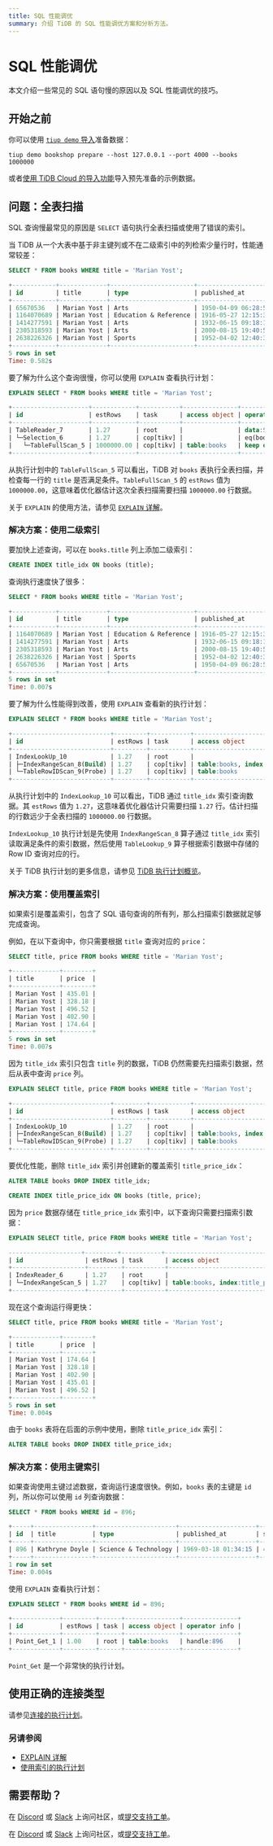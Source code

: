 ```yaml
---
title: SQL 性能调优
summary: 介绍 TiDB 的 SQL 性能调优方案和分析方法。
---
```


# SQL 性能调优

本文介绍一些常见的 SQL 语句慢的原因以及 SQL 性能调优的技巧。

## 开始之前

你可以使用 [`tiup demo` 导入](/develop/dev-guide-bookshop-schema-design.md#method-1-via-tiup-demo)准备数据：

```shell
tiup demo bookshop prepare --host 127.0.0.1 --port 4000 --books 1000000
```

或者[使用 TiDB Cloud 的导入功能](/develop/dev-guide-bookshop-schema-design.md#method-2-via-tidb-cloud-import)导入预先准备的示例数据。

## 问题：全表扫描

SQL 查询慢最常见的原因是 `SELECT` 语句执行全表扫描或使用了错误的索引。

当 TiDB 从一个大表中基于非主键列或不在二级索引中的列检索少量行时，性能通常较差：

```sql
SELECT * FROM books WHERE title = 'Marian Yost';
```

```sql
+------------+-------------+-----------------------+---------------------+-------+--------+
| id         | title       | type                  | published_at        | stock | price  |
+------------+-------------+-----------------------+---------------------+-------+--------+
| 65670536   | Marian Yost | Arts                  | 1950-04-09 06:28:58 | 542   | 435.01 |
| 1164070689 | Marian Yost | Education & Reference | 1916-05-27 12:15:35 | 216   | 328.18 |
| 1414277591 | Marian Yost | Arts                  | 1932-06-15 09:18:14 | 303   | 496.52 |
| 2305318593 | Marian Yost | Arts                  | 2000-08-15 19:40:58 | 398   | 402.90 |
| 2638226326 | Marian Yost | Sports                | 1952-04-02 12:40:37 | 191   | 174.64 |
+------------+-------------+-----------------------+---------------------+-------+--------+
5 rows in set
Time: 0.582s
```

要了解为什么这个查询很慢，你可以使用 `EXPLAIN` 查看执行计划：

```sql
EXPLAIN SELECT * FROM books WHERE title = 'Marian Yost';
```

```sql
+---------------------+------------+-----------+---------------+-----------------------------------------+
| id                  | estRows    | task      | access object | operator info                           |
+---------------------+------------+-----------+---------------+-----------------------------------------+
| TableReader_7       | 1.27       | root      |               | data:Selection_6                        |
| └─Selection_6       | 1.27       | cop[tikv] |               | eq(bookshop.books.title, "Marian Yost") |
|   └─TableFullScan_5 | 1000000.00 | cop[tikv] | table:books   | keep order:false                        |
+---------------------+------------+-----------+---------------+-----------------------------------------+
```

从执行计划中的 `TableFullScan_5` 可以看出，TiDB 对 `books` 表执行全表扫描，并检查每一行的 `title` 是否满足条件。`TableFullScan_5` 的 `estRows` 值为 `1000000.00`，这意味着优化器估计这次全表扫描需要扫描 `1000000.00` 行数据。

关于 `EXPLAIN` 的使用方法，请参见 [`EXPLAIN` 详解](/explain-walkthrough.md)。

### 解决方案：使用二级索引

要加快上述查询，可以在 `books.title` 列上添加二级索引：

```sql
CREATE INDEX title_idx ON books (title);
```

查询执行速度快了很多：

```sql
SELECT * FROM books WHERE title = 'Marian Yost';
```

```sql
+------------+-------------+-----------------------+---------------------+-------+--------+
| id         | title       | type                  | published_at        | stock | price  |
+------------+-------------+-----------------------+---------------------+-------+--------+
| 1164070689 | Marian Yost | Education & Reference | 1916-05-27 12:15:35 | 216   | 328.18 |
| 1414277591 | Marian Yost | Arts                  | 1932-06-15 09:18:14 | 303   | 496.52 |
| 2305318593 | Marian Yost | Arts                  | 2000-08-15 19:40:58 | 398   | 402.90 |
| 2638226326 | Marian Yost | Sports                | 1952-04-02 12:40:37 | 191   | 174.64 |
| 65670536   | Marian Yost | Arts                  | 1950-04-09 06:28:58 | 542   | 435.01 |
+------------+-------------+-----------------------+---------------------+-------+--------+
5 rows in set
Time: 0.007s
```

要了解为什么性能得到改善，使用 `EXPLAIN` 查看新的执行计划：

```sql
EXPLAIN SELECT * FROM books WHERE title = 'Marian Yost';
```

```sql
+---------------------------+---------+-----------+-------------------------------------+-------------------------------------------------------+
| id                        | estRows | task      | access object                       | operator info                                         |
+---------------------------+---------+-----------+-------------------------------------+-------------------------------------------------------+
| IndexLookUp_10            | 1.27    | root      |                                     |                                                       |
| ├─IndexRangeScan_8(Build) | 1.27    | cop[tikv] | table:books, index:title_idx(title) | range:["Marian Yost","Marian Yost"], keep order:false |
| └─TableRowIDScan_9(Probe) | 1.27    | cop[tikv] | table:books                         | keep order:false                                      |
+---------------------------+---------+-----------+-------------------------------------+-------------------------------------------------------+
```

从执行计划中的 `IndexLookup_10` 可以看出，TiDB 通过 `title_idx` 索引查询数据。其 `estRows` 值为 `1.27`，这意味着优化器估计只需要扫描 `1.27` 行。估计扫描的行数远少于全表扫描的 `1000000.00` 行数据。

`IndexLookup_10` 执行计划是先使用 `IndexRangeScan_8` 算子通过 `title_idx` 索引读取满足条件的索引数据，然后使用 `TableLookup_9` 算子根据索引数据中存储的 Row ID 查询对应的行。

关于 TiDB 执行计划的更多信息，请参见 [TiDB 执行计划概览](/explain-overview.md)。

### 解决方案：使用覆盖索引

如果索引是覆盖索引，包含了 SQL 语句查询的所有列，那么扫描索引数据就足够完成查询。

例如，在以下查询中，你只需要根据 `title` 查询对应的 `price`：

```sql
SELECT title, price FROM books WHERE title = 'Marian Yost';
```

```sql
+-------------+--------+
| title       | price  |
+-------------+--------+
| Marian Yost | 435.01 |
| Marian Yost | 328.18 |
| Marian Yost | 496.52 |
| Marian Yost | 402.90 |
| Marian Yost | 174.64 |
+-------------+--------+
5 rows in set
Time: 0.007s
```

因为 `title_idx` 索引只包含 `title` 列的数据，TiDB 仍然需要先扫描索引数据，然后从表中查询 `price` 列。

```sql
EXPLAIN SELECT title, price FROM books WHERE title = 'Marian Yost';
```

```sql
+---------------------------+---------+-----------+-------------------------------------+-------------------------------------------------------+
| id                        | estRows | task      | access object                       | operator info                                         |
+---------------------------+---------+-----------+-------------------------------------+-------------------------------------------------------+
| IndexLookUp_10            | 1.27    | root      |                                     |                                                       |
| ├─IndexRangeScan_8(Build) | 1.27    | cop[tikv] | table:books, index:title_idx(title) | range:["Marian Yost","Marian Yost"], keep order:false |
| └─TableRowIDScan_9(Probe) | 1.27    | cop[tikv] | table:books                         | keep order:false                                      |
+---------------------------+---------+-----------+-------------------------------------+-------------------------------------------------------+
```

要优化性能，删除 `title_idx` 索引并创建新的覆盖索引 `title_price_idx`：

```sql
ALTER TABLE books DROP INDEX title_idx;
```

```sql
CREATE INDEX title_price_idx ON books (title, price);
```

因为 `price` 数据存储在 `title_price_idx` 索引中，以下查询只需要扫描索引数据：

```sql
EXPLAIN SELECT title, price FROM books WHERE title = 'Marian Yost';
```

```sql
--------------------+---------+-----------+--------------------------------------------------+-------------------------------------------------------+
| id                 | estRows | task      | access object                                    | operator info                                         |
+--------------------+---------+-----------+--------------------------------------------------+-------------------------------------------------------+
| IndexReader_6      | 1.27    | root      |                                                  | index:IndexRangeScan_5                                |
| └─IndexRangeScan_5 | 1.27    | cop[tikv] | table:books, index:title_price_idx(title, price) | range:["Marian Yost","Marian Yost"], keep order:false |
+--------------------+---------+-----------+--------------------------------------------------+-------------------------------------------------------+
```

现在这个查询运行得更快：

```sql
SELECT title, price FROM books WHERE title = 'Marian Yost';
```

```sql
+-------------+--------+
| title       | price  |
+-------------+--------+
| Marian Yost | 174.64 |
| Marian Yost | 328.18 |
| Marian Yost | 402.90 |
| Marian Yost | 435.01 |
| Marian Yost | 496.52 |
+-------------+--------+
5 rows in set
Time: 0.004s
```

由于 `books` 表将在后面的示例中使用，删除 `title_price_idx` 索引：

```sql
ALTER TABLE books DROP INDEX title_price_idx;
```

### 解决方案：使用主键索引

如果查询使用主键过滤数据，查询运行速度很快。例如，`books` 表的主键是 `id` 列，所以你可以使用 `id` 列查询数据：

```sql
SELECT * FROM books WHERE id = 896;
```

```sql
+-----+----------------+----------------------+---------------------+-------+--------+
| id  | title          | type                 | published_at        | stock | price  |
+-----+----------------+----------------------+---------------------+-------+--------+
| 896 | Kathryne Doyle | Science & Technology | 1969-03-18 01:34:15 | 468   | 281.32 |
+-----+----------------+----------------------+---------------------+-------+--------+
1 row in set
Time: 0.004s
```

使用 `EXPLAIN` 查看执行计划：

```sql
EXPLAIN SELECT * FROM books WHERE id = 896;
```

```sql
+-------------+---------+------+---------------+---------------+
| id          | estRows | task | access object | operator info |
+-------------+---------+------+---------------+---------------+
| Point_Get_1 | 1.00    | root | table:books   | handle:896    |
+-------------+---------+------+---------------+---------------+
```

`Point_Get` 是一个非常快的执行计划。

## 使用正确的连接类型

请参见[连接的执行计划](/explain-joins.md)。

### 另请参阅

* [EXPLAIN 详解](/explain-walkthrough.md)
* [使用索引的执行计划](/explain-indexes.md)

## 需要帮助？

<CustomContent platform="tidb">

在 [Discord](https://discord.gg/DQZ2dy3cuc?utm_source=doc) 或 [Slack](https://slack.tidb.io/invite?team=tidb-community&channel=everyone&ref=pingcap-docs) 上询问社区，或[提交支持工单](/support.md)。

</CustomContent>

<CustomContent platform="tidb-cloud">

在 [Discord](https://discord.gg/DQZ2dy3cuc?utm_source=doc) 或 [Slack](https://slack.tidb.io/invite?team=tidb-community&channel=everyone&ref=pingcap-docs) 上询问社区，或[提交支持工单](https://tidb.support.pingcap.com/)。

</CustomContent>
